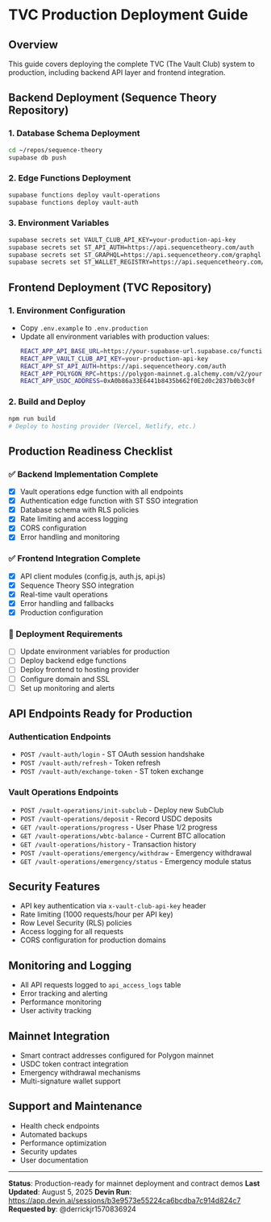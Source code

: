 # TVC Production Deployment Guide

## Overview
This guide covers deploying the complete TVC (The Vault Club) system to production, including backend API layer and frontend integration.

## Backend Deployment (Sequence Theory Repository)

### 1. Database Schema Deployment
```bash
cd ~/repos/sequence-theory
supabase db push
```

### 2. Edge Functions Deployment
```bash
supabase functions deploy vault-operations
supabase functions deploy vault-auth
```

### 3. Environment Variables
```bash
supabase secrets set VAULT_CLUB_API_KEY=your-production-api-key
supabase secrets set ST_API_AUTH=https://api.sequencetheory.com/auth
supabase secrets set ST_GRAPHQL=https://api.sequencetheory.com/graphql
supabase secrets set ST_WALLET_REGISTRY=https://api.sequencetheory.com/wallet-map
```

## Frontend Deployment (TVC Repository)

### 1. Environment Configuration
- Copy `.env.example` to `.env.production`
- Update all environment variables with production values:
  ```bash
  REACT_APP_API_BASE_URL=https://your-supabase-url.supabase.co/functions/v1
  REACT_APP_VAULT_CLUB_API_KEY=your-production-api-key
  REACT_APP_ST_API_AUTH=https://api.sequencetheory.com/auth
  REACT_APP_POLYGON_RPC=https://polygon-mainnet.g.alchemy.com/v2/your-key
  REACT_APP_USDC_ADDRESS=0xA0b86a33E6441b8435b662f0E2d0c2837b0b3c0f
  ```

### 2. Build and Deploy
```bash
npm run build
# Deploy to hosting provider (Vercel, Netlify, etc.)
```

## Production Readiness Checklist

### ✅ Backend Implementation Complete
- [x] Vault operations edge function with all endpoints
- [x] Authentication edge function with ST SSO integration
- [x] Database schema with RLS policies
- [x] Rate limiting and access logging
- [x] CORS configuration
- [x] Error handling and monitoring

### ✅ Frontend Integration Complete
- [x] API client modules (config.js, auth.js, api.js)
- [x] Sequence Theory SSO integration
- [x] Real-time vault operations
- [x] Error handling and fallbacks
- [x] Production configuration

### 🔄 Deployment Requirements
- [ ] Update environment variables for production
- [ ] Deploy backend edge functions
- [ ] Deploy frontend to hosting provider
- [ ] Configure domain and SSL
- [ ] Set up monitoring and alerts

## API Endpoints Ready for Production

### Authentication Endpoints
- `POST /vault-auth/login` - ST OAuth session handshake
- `POST /vault-auth/refresh` - Token refresh
- `POST /vault-auth/exchange-token` - ST token exchange

### Vault Operations Endpoints
- `POST /vault-operations/init-subclub` - Deploy new SubClub
- `POST /vault-operations/deposit` - Record USDC deposits
- `GET /vault-operations/progress` - User Phase 1/2 progress
- `GET /vault-operations/wbtc-balance` - Current BTC allocation
- `GET /vault-operations/history` - Transaction history
- `POST /vault-operations/emergency/withdraw` - Emergency withdrawal
- `GET /vault-operations/emergency/status` - Emergency module status

## Security Features
- API key authentication via `x-vault-club-api-key` header
- Rate limiting (1000 requests/hour per API key)
- Row Level Security (RLS) policies
- Access logging for all requests
- CORS configuration for production domains

## Monitoring and Logging
- All API requests logged to `api_access_logs` table
- Error tracking and alerting
- Performance monitoring
- User activity tracking

## Mainnet Integration
- Smart contract addresses configured for Polygon mainnet
- USDC token contract integration
- Emergency withdrawal mechanisms
- Multi-signature wallet support

## Support and Maintenance
- Health check endpoints
- Automated backups
- Performance optimization
- Security updates
- User documentation

---

**Status**: Production-ready for mainnet deployment and contract demos
**Last Updated**: August 5, 2025
**Devin Run**: https://app.devin.ai/sessions/b3e9573e55224ca6bcdba7c914d824c7
**Requested by**: @derrickjr1570836924
